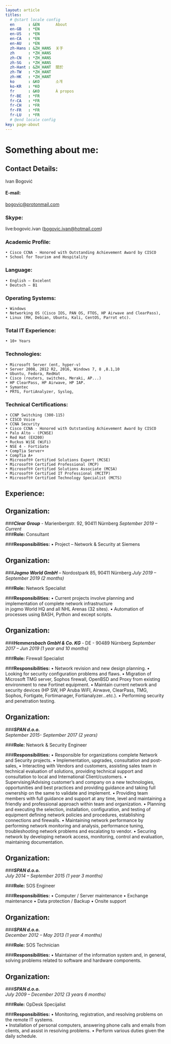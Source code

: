 ```yaml
---
layout: article
titles:
  # @start locale config
  en      : &EN       About
  en-GB   : *EN
  en-US   : *EN
  en-CA   : *EN
  en-AU   : *EN
  zh-Hans : &ZH_HANS  关于
  zh      : *ZH_HANS
  zh-CN   : *ZH_HANS
  zh-SG   : *ZH_HANS
  zh-Hant : &ZH_HANT  關於
  zh-TW   : *ZH_HANT
  zh-HK   : *ZH_HANT
  ko      : &KO       소개
  ko-KR   : *KO
  fr      : &KO       À propos
  fr-BE   : *FR
  fr-CA   : *FR
  fr-CH   : *FR
  fr-FR   : *FR
  fr-LU   : *FR
  # @end locale config
key: page-about
---
```


# Something about me:

## Contact Details:  
Ivan Bogović

#### E-mail:  
bogovic@protonmail.com

### Skype:  
live:bogovic.ivan (bogovic.ivan@hotmail.com)

### Academic Profile:
    • Cisco CCNA - Honored with Outstanding Achievement Award by CISCO 
    • School for Tourism and Hospitality  
### Language:
    • English – Excelent
    • Deutsch – B1  
### Operating Systems:
    • Windows
    • Networking OS (Cisco IOS, PAN OS, FTOS, HP Airwave and ClearPass), 
    • Linux (RH, Debian, Ubuntu, Kali, CentOS, Parrot etc).  
### Total IT Experience:
    • 10+ Years  
### Technologies:
    • Microsoft Server (ent, hyper-v)
    • Server 2008, 2012 R2, 2016, Windows 7, 8 ,8.1,10
    • Ubuntu, Fedora, RedHat
    • Cisco (routers, switches, Meraki, AP...)
    • HP ClearPass, HP Airwave, HP IAP.
    • Symantec
    • PRTG, FortiAnalyzer, Syslog,  
### Technical Certifications:
    • CCNP Switching (300-115)
    • CISCO Voice
    • CCNA Security
    • Cisco CCNA - Honored with Outstanding Achievement Award by CISCO
    • Palo Alto - (PCNSE)
    • Red Hat (EX200)
    • Ruckus WiSE (WiFi)
    • NSE 4 - FortiGate
    • CompTia Server+
    • CompTia A+
    • Microsoft® Certified Solutions Expert (MCSE)
    • Microsoft® Certified Professional (MCP)
    • Microsoft® Certified Solutions Associate (MCSA)
    • Microsoft® Certified IT Professional (MCITP)
    • Microsoft® Certified Technology Specialist (MCTS)  
## Experience:
## Organization:  
###***Clear Group*** - Marienbergstr. 92, 90411 Nürnberg
*September 2019 – Current*  
###**Role:** Consultant

###**Responsibilities:**
    • Project – Network & Security at Siemens
 
## Organization:  
###***Jogmo World GmbH*** – Nordostpark 85, 90411 Nürnberg
*July 2019 – September 2019 (2 months)*

###**Role:** Network Specialist

###**Responsibilities:**
    • Current projects involve planning and implementation of complete network infrastructure  
     in jogmo World HQ and all NHL Arenas (32 sites).
    • Automation of processes using BASH, Python and except scripts.
## Organization:
###***Hemmersbach GmbH & Co. KG*** - DE - 90489 Nürnberg
*September 2017 – Jun 2019 (1 year and 10 months)*

###**Role:** Firewall Specialist

###**Responsibilities:** 
    • Network revision and new design planning.
    • Looking for security configuration problems and flaws.
    • Migration of Microsoft TMG server, Sophos firewall, OpenBSD and Proxy from existing environment to new Fortinet equipment.
    • Maintain current network and security devices (HP SW, HP Aruba WiFI, Airwave, ClearPass, TMG, Sophos, Fortigate, Fortimanager, Fortianalyzer…etc.).
    • Performing security and penetration testing.
## Organization:
###***SPAN d.o.o.***  
*September 2015- September 2017 (2 years)*

###**Role:** Network & Security Engineer

###**Responsibilities:**
    • Responsible for organizations complete Network and Security projects.
    • Implementation, upgrades, consultation and post-sales, 
    • Interacting with Vendors and customers, assisting sales team in technical evaluation of solutions, providing technical support and consultation to local and International Client/customers. 
    • Supervising/Advising customer’s and company on a new technologies, opportunities and best practices and providing guidance and taking full ownership on the same to validate and implement.
    • Providing team members with full guidance and support at any time, level and maintaining a friendly and professional approach within team and organization.
    • Planning and executing the selection, installation, configuration, and testing of equipment defining network policies and procedures, establishing connections and firewalls.
    • Maintaining network performance by performing network monitoring and analysis, performance tuning, troubleshooting network problems and escalating to vendor.
    • Securing network by developing network access, monitoring, control and evaluation, maintaining documentation.
## Organization:
###***SPAN d.o.o.***  
*July 2014 – September 2015 (1 year 3 months)*

###**Role:** SOS Engineer

###**Responsibilities:**
    • Computer / Server maintenance
    • Exchange maintenance
    • Data protection / Backup
    • Onsite support
## Organization:
###***SPAN d.o.o.***  
*December 2012 – May 2013 (1 year 4 months)*

###**Role:** SOS Technician

###**Responsibilities:**
    • Maintainer of the information system and, in general,  
    solving problems related to software and hardware components.
## Organization:
###***SPAN d.o.o.***  
*July 2009 – December 2012  (3 years 6 months)*

###**Role:** OpDesk Specijalist

###**Responsibilities:**
    • Monitoring, registration, and resolving problems on the remote IT systems.  
    • Installation of personal computers, answering phone calls and emails from clients, and assist in resolving problems.
    • Perform various duties given the daily schedule.